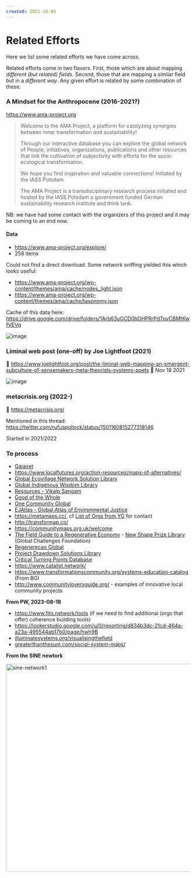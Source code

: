 ```yaml
---
created: 2021-10-03
---
```

# Related Efforts

Here we list some related efforts we have come across.

Related efforts come in two flavors. First, those which are about mapping *different (but related) fields*. Second, those that are mapping a similar field but in a *different way*. Any given effort is related by some combination of these.
### A Mindset for the Anthropocene (2016-2021?)

https://www.ama-project.org

> Welcome to the AMA Project, a platform for catalyzing synergies between inner transformation and sustainability!
>
> Through our interactive database you can explore the global network of People, initiatives, organizations, publications and other resources that link the cultivation of subjectivity with efforts for the socio-ecological transformation.
>
> We hope you find inspiration and valuable connections!
> Initiated by the IASS Potsdam
>
> The AMA Project is a transdisciplinary research process initiated and hosted by the IASS Potsdam a government funded German sustainability research institute and think tank.

NB: we have had some contact with the organizers of this project and it may be coming to an end now. 

#### Data

* https://www.ama-project.org/explore/
* 258 items 

Could not find a direct download. Some network sniffing yielded this which looks useful:

* https://www.ama-project.org/wp-content/themes/ama/cache/nodes_light.json
* https://www.ama-project.org/wp-content/themes/ama/cache/taxonomy.json

Cache of this data here: https://drive.google.com/drive/folders/1Arb63uGCD0bDHPRrPdTpvCBMtKwfVEVq

![image](https://user-images.githubusercontent.com/180658/135768965-8384d181-430a-4351-9092-7e23bc3cc169.png)

### Liminal web post (one-off) by Joe Lightfoot (2021)

🔗 https://www.joelightfoot.org/post/the-liminal-web-mapping-an-emergent-subculture-of-sensemakers-meta-theorists-systems-poets
📆 Nov 18 2021

![image](https://user-images.githubusercontent.com/180658/230537536-3b5c3c12-ec1f-48b2-b71d-a45549d19e18.png)

### metacrisis.org (2022-)

🔗 https://metacrisis.org/

Mentioned in this thread: https://twitter.com/rufuspollock/status/1501160815277318146

Started in 2021/2022
### To process

- [Gaianet](https://www.gaianet.earth)
- https://www.localfutures.org/action-resources/maps-of-alternatives/
- [Global Ecovillage Network Solution Library](https://ecovillage.org/solutions/?gen_sust_dimension=economy)
- [Global Indigenous Wisdom Library](https://indigenouswisdomsummit.com/library/8681/library)
- [Resources - Vikalp Sangam](https://vikalpsangam.org/resources/) 
- [Good of the Whole](https://www.goodofthewhole.org/)
- [One Community Global](https://www.onecommunityglobal.org/open-source/)
- [EJAtlas - Global Atlas of Environmental Justice ](https://ejatlas.org/)
- https://metamaps.cc/, cf [List of Orgs from YG](https://docs.google.com/document/d/1eGqDGPE2OFIOAjicIMwWuFE_cs3NWP2CaVpmTuy8Li8/edit) for contact
- http://transformap.co/
- https://communitymaps.org.uk/welcome
- [The Field Guide to a Regenerative Economy](http://fieldguide.capitalinstitute.org/) - [New Shape Prize Library](https://globalchallenges.org/new-shape-library/) (Global Challenges Foundation)
- [Regenerecao Global](https://www.regeneracaoglobal.com/encontrar-solucoes)
- [Project Drawdown Solutions Library](https://drawdown.org/solutions/table-of-solutions)
-  [Critical Turning Points Database](http://www.transitsocialinnovation.eu/sii)
- https://www.catalist.network/
- https://www.transformationscommunity.org/systems-education-catalog (From BG)
- http://www.communityloversguide.org/ - examples of innovative local community projects

**From PW, 2023-08-18**

- https://www.fito.network/tools (if we need to find additional (orgs that offer) coherence building tools)
- https://lookerstudio.google.com/u/0/reporting/d834b3dc-21cd-464a-a23a-495544ab17b0/page/hwh9B
- [illuminatesystems.org/visualisingthefield](http://illuminatesystems.org/visualisingthefield)
- [greaterthanthesum.com/social-system-maps/](http://greaterthanthesum.com/social-system-maps/)

**From the SINE newtork**

<img width="569" alt="sine-network1" src="https://github.com/life-itself/ecosystem/assets/131390186/c67732d2-4a93-42d0-aaed-5d3b108eb6fe">